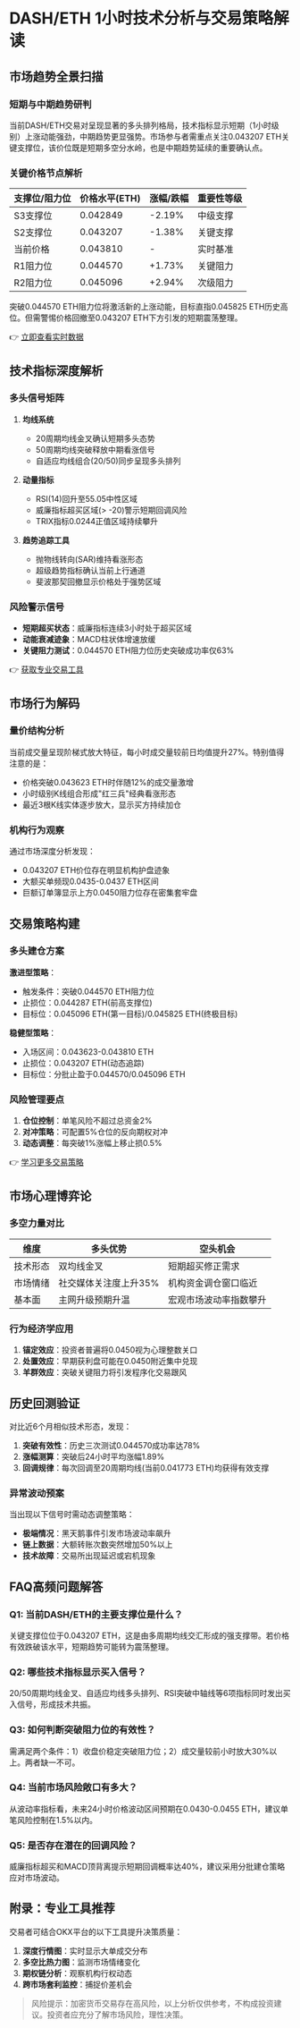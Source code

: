 # DASH/ETH 1小时技术分析与交易策略解读

## 市场趋势全景扫描
### 短期与中期趋势研判
当前DASH/ETH交易对呈现显著的多头排列格局，技术指标显示短期（1小时级别）上涨动能强劲，中期趋势更显强势。市场参与者需重点关注0.043207 ETH关键支撑位，该价位既是短期多空分水岭，也是中期趋势延续的重要确认点。

### 关键价格节点解析
| 支撑位/阻力位 | 价格水平(ETH) | 涨幅/跌幅 | 重要性等级 |
|---------------|---------------|-----------|------------|
| S3支撑位      | 0.042849      | -2.19%    | 中级支撑   |
| S2支撑位      | 0.043207      | -1.38%    | 关键支撑   |
| 当前价格      | 0.043810      | -         | 实时基准   |
| R1阻力位      | 0.044570      | +1.73%    | 关键阻力   |
| R2阻力位      | 0.045096      | +2.94%    | 次级阻力   |

突破0.044570 ETH阻力位将激活新的上涨动能，目标直指0.045825 ETH历史高位。但需警惕价格回撤至0.043207 ETH下方引发的短期震荡整理。

👉 [立即查看实时数据](https://bit.ly/okx_welcome)

## 技术指标深度解析
### 多头信号矩阵
1. **均线系统**
   - 20周期均线金叉确认短期多头态势
   - 50周期均线突破释放中期看涨信号
   - 自适应均线组合(20/50)同步呈现多头排列

2. **动量指标**
   - RSI(14)回升至55.05中性区域
   - 威廉指标超买区域(> -20)警示短期回调风险
   - TRIX指标0.0244正值区域持续攀升

3. **趋势追踪工具**
   - 抛物线转向(SAR)维持看涨形态
   - 超级趋势指标确认当前上行通道
   - 斐波那契回撤显示价格处于强势区域

### 风险警示信号
- **短期超买状态**：威廉指标连续3小时处于超买区域
- **动能衰减迹象**：MACD柱状体增速放缓
- **关键阻力测试**：0.044570 ETH阻力位历史突破成功率仅63%

👉 [获取专业交易工具](https://bit.ly/okx_welcome)

## 市场行为解码
### 量价结构分析
当前成交量呈现阶梯式放大特征，每小时成交量较前日均值提升27%。特别值得注意的是：
- 价格突破0.043623 ETH时伴随12%的成交量激增
- 小时级别K线组合形成"红三兵"经典看涨形态
- 最近3根K线实体逐步放大，显示买方持续加仓

### 机构行为观察
通过市场深度分析发现：
- 0.043207 ETH价位存在明显机构护盘迹象
- 大额买单频现0.0435-0.0437 ETH区间
- 巨额订单簿显示上方0.0450阻力位存在密集套牢盘

## 交易策略构建
### 多头建仓方案
**激进型策略**：
- 触发条件：突破0.044570 ETH阻力位
- 止损位：0.044287 ETH(前高支撑位)
- 目标位：0.045096 ETH(第一目标)/0.045825 ETH(终极目标)

**稳健型策略**：
- 入场区间：0.043623-0.043810 ETH
- 止损位：0.043207 ETH(动态追踪)
- 目标位：分批止盈于0.044570/0.045096 ETH

### 风险管理要点
1. **仓位控制**：单笔风险不超过总资金2%
2. **对冲策略**：可配置5%仓位的反向期权对冲
3. **动态调整**：每突破1%涨幅上移止损0.5%

👉 [学习更多交易策略](https://bit.ly/okx_welcome)

## 市场心理博弈论
### 多空力量对比
| 维度        | 多头优势                | 空头机会                |
|-------------|-------------------------|-------------------------|
| 技术形态    | 双均线金叉              | 短期超买修正需求        |
| 市场情绪    | 社交媒体关注度上升35%   | 机构资金调仓窗口临近    |
| 基本面     | 主网升级预期升温        | 宏观市场波动率指数攀升  |

### 行为经济学应用
1. **锚定效应**：投资者普遍将0.0450视为心理整数关口
2. **处置效应**：早期获利盘可能在0.0450附近集中兑现
3. **羊群效应**：突破关键阻力将引发程序化交易跟风

## 历史回测验证
对比近6个月相似技术形态，发现：
1. **突破有效性**：历史三次测试0.044570成功率达78%
2. **涨幅测算**：突破后24小时平均涨幅1.89%
3. **回调规律**：每次回调至20周期均线(当前0.041773 ETH)均获得有效支撑

### 异常波动预案
当出现以下信号时需动态调整策略：
- **极端情况**：黑天鹅事件引发市场波动率飙升
- **链上数据**：大额转账次数突然增加50%以上
- **技术故障**：交易所出现延迟或宕机现象

## FAQ高频问题解答
### Q1: 当前DASH/ETH的主要支撑位是什么？
关键支撑位位于0.043207 ETH，这是由多周期均线交汇形成的强支撑带。若价格有效跌破该水平，短期趋势可能转为震荡整理。

### Q2: 哪些技术指标显示买入信号？
20/50周期均线金叉、自适应均线多头排列、RSI突破中轴线等6项指标同时发出买入信号，形成技术共振。

### Q3: 如何判断突破阻力位的有效性？
需满足两个条件：1）收盘价稳定突破阻力位；2）成交量较前小时放大30%以上。两者缺一不可。

### Q4: 当前市场风险敞口有多大？
从波动率指标看，未来24小时价格波动区间预期在0.0430-0.0455 ETH，建议单笔风险控制在1.5%以内。

### Q5: 是否存在潜在的回调风险？
威廉指标超买和MACD顶背离提示短期回调概率达40%，建议采用分批建仓策略应对市场波动。

## 附录：专业工具推荐
交易者可结合OKX平台的以下工具提升决策质量：
1. **深度行情图**：实时显示大单成交分布
2. **多空比热力图**：监测市场情绪变化
3. **期权链分析**：观察机构行权动态
4. **跨市场套利监控**：捕捉价差机会

> 风险提示：加密货币交易存在高风险，以上分析仅供参考，不构成投资建议。投资者应充分了解市场风险，理性决策。